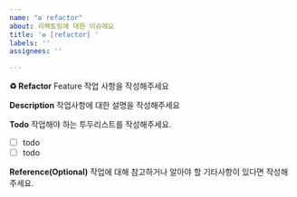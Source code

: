 ```yaml
---
name: "♻️ refactor"
about: 리팩토링에 대한 이슈에요
title: '♻️ [refactor] '
labels: ''
assignees: ''

---
```


**♻️ Refactor**
Feature 작업 사항을 작성해주세요

**Description**
작업사항에 대한 설명을 작성해주세요


**Todo**
작업해야 하는 투두리스트를 작성해주세요.
- [ ] todo
- [ ] todo

**Reference(Optional)**
작업에 대해 참고하거나 알아야 할 기타사항이 있다면 작성해주세요.
